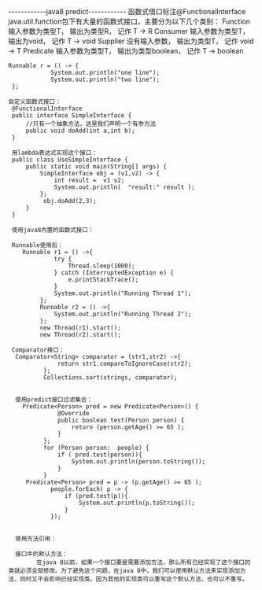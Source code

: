------------java8 predict------------
    函数式借口标注@FunctionalInterface
    java.util.function包下有大量的函数式接口，主要分为以下几个类别：
        Function  输入参数为类型T， 输出为类型R， 记作 T -> R
        Consumer  输入参数为类型T， 输出为void， 记作 T -> void
        Supplier  没有输入参数， 输出为类型T， 记作 void -> T
        Predicate 输入参数为类型T， 输出为类型boolean， 记作 T -> boolean
        
    Runnable r = () -> {
                System.out.println("one line");
                System.out.println("two line");
     };
     
    自定义函数式接口：
     @FunctionalInterface
     public interface SimpleInterface {
         //只有一个抽象方法，这里我们声明一个有参方法
         public void doAdd(int a,int b);
     }
     
     用lambda表达式实现这个接口：
     public class UseSimpleInterface {
         public static void main(String[] args) {
             SimpleInterface obj = (v1,v2) -> {
                 int result =  v1 v2;
                 System.out.println(  "result:" result );
             };
              obj.doAdd(2,3);
         }
     }
     
     使用java8内置的函数式接口：
     
     Runnable使用后：
        Runnable r1 = () ->{
                 try {
                     Thread.sleep(1000);
                 } catch (InterruptedException e) {
                     e.printStackTrace();
                 }
                 System.out.println("Running Thread 1");
             };
             Runnable r2 = () ->{
                 System.out.println("Running Thread 2");
             };
             new Thread(r1).start();
             new Thread(r2).start();
      
     Comparator接口：
      Comparator<String> comparator = (str1,str2) ->{
                  return str1.compareToIgnoreCase(str2);
              };
              Collections.sort(strings, comparator);
              
      
      使用predict接口过滤集合：
        Predicate<Person> pred = new Predicate<Person>() {
                  @Override
                  public boolean test(Person person) {
                      return (person.getAge() >= 65 );
                  }
              };
              for (Person person:  people) {
                  if ( pred.test(person)){
                      System.out.println(person.toString());
                  }
              }
         Predicate<Person> pred = p -> (p.getAge() >= 65 );
                people.forEach( p -> {
                    if (pred.test(p)){
                        System.out.println(p.toString());
                    }
                });
                
      
      使用方法引用：
      
      接口中的默认方法：
            在java 8以前，如果一个接口要是需要添加方法，那么所有已经实现了这个接口的类就必须全部修改。为了避免这个问题，在java 8中，我们可以使用默认方法来实现添加方法，同时又不会影响已经实现类。因为其他的实现类可以重写这个默认方法，也可以不重写。
        
        
       
